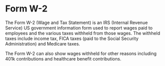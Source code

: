 ---
---

# Form W-2

The Form W-2 (Wage and Tax Statement) is an IRS (Internal Revenue Service) US government information form used to report wages paid to employees and the various taxes withheld from those wages. The withheld taxes include income tax, FICA taxes (paid to the Social Security Administration) and Medicare taxes.

The Form W-2 can also show wages withheld for other reasons including 401k contributions and healthcare benefit contributions.
